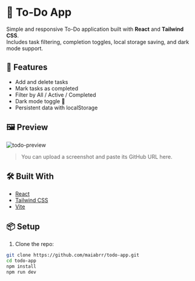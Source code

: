 # 📝 To-Do App

Simple and responsive To-Do application built with **React** and **Tailwind CSS**.  
Includes task filtering, completion toggles, local storage saving, and dark mode support.

## 🚀 Features

- Add and delete tasks
- Mark tasks as completed
- Filter by All / Active / Completed
- Dark mode toggle 🌙
- Persistent data with localStorage

## 🖼️ Preview

![todo-preview](https://via.placeholder.com/800x400.png?text=Screenshot+here)

> You can upload a screenshot and paste its GitHub URL here.

## 🛠️ Built With

- [React](https://reactjs.org/)
- [Tailwind CSS](https://tailwindcss.com/)
- [Vite](https://vitejs.dev/)

## 📦 Setup

1. Clone the repo:
```bash
git clone https://github.com/maiabrr/todo-app.git
cd todo-app
npm install
npm run dev
